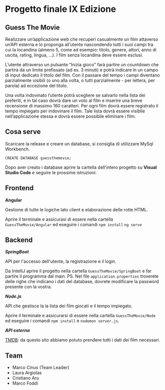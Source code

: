 # Progetto finale IX Edizione
## Guess The Movie

Realizzare un’applicazione web che recuperi casualmente un film attaverso un’API esterna e lo proponga all’utente nascondendo tutti i suoi campi tra cui la locandina (almeno 5, come ad esempio: titolo, genere, attori, anno di uscita, rating, lingua, …). 
I film senza locandina deve essere esclusi.

L’utente attraverso un pulsante “Inizia gioco” farà partire un countdown che partirà da un limite prefissato (ad es. 3 minuti) e potrà indicare in un campo di input dedicato il titolo del film. Con il passare del tempo i campi diventano parzialmente visibili (o uno alla volta, o tutti parzialmente - per lettera, per parola) ad eccezione del titolo.

Una volta indovinato l’utente potrà scegliere se salvarlo nella lista dei preferiti, e in tal caso dovrà dare un voto al film e inserire una breve recensione di massimo 160 caratteri. Per ogni film dovrà essere registrato il tempo impiegato per indovinare il film. Tale lista dovrà essere visibile nell’applicazione stessa e dovrà essere possibile eliminare i film.

## Cosa serve

Scaricare la release e creare un database, si consiglia di utilizzare MySql Workbench. 

`CREATE DATABASE guessthemovie;`

Dopo aver creato i database aprire la cartella dell'intero progetto su **Visual Studio Code** e seguire le prossime istruzioni:

## Frontend
**Angular**

Gestione di tutte le logiche lato client e elaborazione delle rotte HTML.

Aprire il terminale e assicurasi di essere nella cartella `GuessTheMovie/Angular` ed eseguire i comandi `npm install` `ng serve`


## Backend
***SpringBoot***

API per l'accesso dell'utente, la registrazione e il login.

Da IntelliJ aprire il progetto nella cartella `GuessTheMovie/SpringBoot` e far partire il programma dal main.
PS. Nel file `application.properties` troverete delle righe che indicano i dati del database, dovrete modificare la password presente con la vostra.

***Node.js***

API che gestisce la la lista dei film giocati e il tempo impiegato.

Aprire il terminale e assicurarsi di essere nella cartella `GuessTheMovie/Node` ed eseguire i comandi `npm install` e `nodemon server.js`.

***API esterna***

[TMDB](https://www.themoviedb.org/documentation/api): da questo sito abbiamo potuto prendere tutti i dati dei film necessari.

## Team

* Marco Cinus (Team Leader)
* Laura Argiolas
* Cristiano Aru
* Marco Foddi

